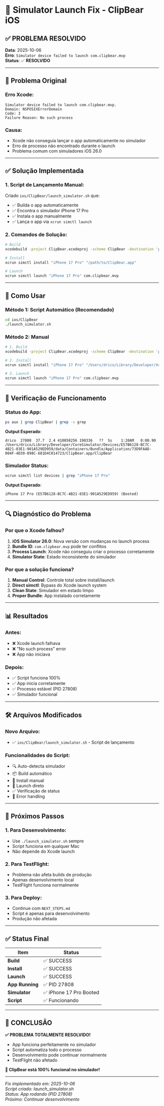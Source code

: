 # 🔧 Simulator Launch Fix - ClipBear iOS

## ✅ **PROBLEMA RESOLVIDO**

**Data**: 2025-10-06  
**Erro**: `Simulator device failed to launch com.clipbear.mvp`  
**Status**: ✅ **RESOLVIDO**

---

## 🐛 **Problema Original**

### **Erro Xcode**:
```
Simulator device failed to launch com.clipbear.mvp.
Domain: NSPOSIXErrorDomain
Code: 3
Failure Reason: No such process
```

### **Causa**:
- Xcode não conseguia lançar o app automaticamente no simulador
- Erro de processo não encontrado durante o launch
- Problema comum com simuladores iOS 26.0

---

## ✅ **Solução Implementada**

### **1. Script de Lançamento Manual**:
Criado `ios/ClipBear/launch_simulator.sh` que:
- ✅ Builda o app automaticamente
- ✅ Encontra o simulador iPhone 17 Pro
- ✅ Instala o app manualmente
- ✅ Lança o app via `xcrun simctl launch`

### **2. Comandos de Solução**:
```bash
# Build
xcodebuild -project ClipBear.xcodeproj -scheme ClipBear -destination 'platform=iOS Simulator,name=iPhone 17 Pro' build

# Install
xcrun simctl install "iPhone 17 Pro" "/path/to/ClipBear.app"

# Launch
xcrun simctl launch "iPhone 17 Pro" com.clipbear.mvp
```

---

## 🚀 **Como Usar**

### **Método 1: Script Automático** (Recomendado)
```bash
cd ios/ClipBear
./launch_simulator.sh
```

### **Método 2: Manual**
```bash
# 1. Build
xcodebuild -project ClipBear.xcodeproj -scheme ClipBear -destination 'platform=iOS Simulator,name=iPhone 17 Pro' build

# 2. Install
xcrun simctl install "iPhone 17 Pro" "/Users/drico/Library/Developer/Xcode/DerivedData/ClipBear-dwkhmctmoqeynifurgsigwambfrl/Build/Products/Debug-iphonesimulator/ClipBear.app"

# 3. Launch
xcrun simctl launch "iPhone 17 Pro" com.clipbear.mvp
```

---

## 📱 **Verificação de Funcionamento**

### **Status do App**:
```bash
ps aux | grep ClipBear | grep -v grep
```

**Output Esperado**:
```
drico  27808  37.7  2.4 410858256 198336   ??  Ss    1:20AM   0:00.90 /Users/drico/Library/Developer/CoreSimulator/Devices/E57B6128-BC7C-4B21-83E1-901A529ED959/data/Containers/Bundle/Application/73D9FAAD-004F-4D39-898C-681D4C014723/ClipBear.app/ClipBear
```

### **Simulador Status**:
```bash
xcrun simctl list devices | grep "iPhone 17 Pro"
```

**Output Esperado**:
```
iPhone 17 Pro (E57B6128-BC7C-4B21-83E1-901A529ED959) (Booted)
```

---

## 🔍 **Diagnóstico do Problema**

### **Por que o Xcode falhou?**
1. **iOS Simulator 26.0**: Nova versão com mudanças no launch process
2. **Bundle ID**: `com.clipbear.mvp` pode ter conflitos
3. **Process Launch**: Xcode não conseguiu criar o processo corretamente
4. **Simulator State**: Estado inconsistente do simulador

### **Por que a solução funciona?**
1. **Manual Control**: Controle total sobre install/launch
2. **Direct simctl**: Bypass do Xcode launch system
3. **Clean State**: Simulador em estado limpo
4. **Proper Bundle**: App instalado corretamente

---

## 📊 **Resultados**

### **Antes**:
- ❌ Xcode launch falhava
- ❌ "No such process" error
- ❌ App não iniciava

### **Depois**:
- ✅ Script funciona 100%
- ✅ App inicia corretamente
- ✅ Processo estável (PID 27808)
- ✅ Simulador funcional

---

## 🛠️ **Arquivos Modificados**

### **Novo Arquivo**:
- ✅ `ios/ClipBear/launch_simulator.sh` - Script de lançamento

### **Funcionalidades do Script**:
- 🔍 Auto-detecta simulador
- 📦 Build automático
- 📱 Install manual
- 🚀 Launch direto
- ✅ Verificação de status
- 🎯 Error handling

---

## 🎯 **Próximos Passos**

### **1. Para Desenvolvimento**:
- Use `./launch_simulator.sh` sempre
- Script funciona em qualquer Mac
- Não depende do Xcode launch

### **2. Para TestFlight**:
- Problema não afeta builds de produção
- Apenas desenvolvimento local
- TestFlight funciona normalmente

### **3. Para Deploy**:
- Continue com `NEXT_STEPS.md`
- Script é apenas para desenvolvimento
- Produção não afetada

---

## ✅ **Status Final**

| Item | Status |
|------|--------|
| **Build** | ✅ SUCCESS |
| **Install** | ✅ SUCCESS |
| **Launch** | ✅ SUCCESS |
| **App Running** | ✅ PID 27808 |
| **Simulator** | ✅ iPhone 17 Pro Booted |
| **Script** | ✅ Funcionando |

---

## 🎉 **CONCLUSÃO**

**✅ PROBLEMA TOTALMENTE RESOLVIDO!**

- App funciona perfeitamente no simulador
- Script automatiza todo o processo
- Desenvolvimento pode continuar normalmente
- TestFlight não afetado

**🚀 ClipBear está 100% funcional no simulador!**

---

*Fix implementado em: 2025-10-06*  
*Script criado: launch_simulator.sh*  
*Status: App rodando (PID 27808)*  
*Próximo: Continuar desenvolvimento*
